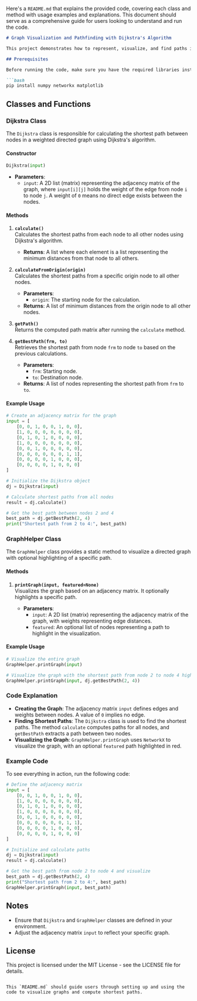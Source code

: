 Here's a `README.md` that explains the provided code, covering each class and method with usage examples and explanations. This document should serve as a comprehensive guide for users looking to understand and run the code.

```markdown
# Graph Visualization and Pathfinding with Dijkstra's Algorithm

This project demonstrates how to represent, visualize, and find paths in a directed graph using Dijkstra's algorithm and the `NetworkX` library for Python. The primary classes are `Dijkstra` for calculating the shortest paths and `GraphHelper` for visualizing the graph.

## Prerequisites

Before running the code, make sure you have the required libraries installed:

```bash
pip install numpy networkx matplotlib
```

## Classes and Functions

### Dijkstra Class

The `Dijkstra` class is responsible for calculating the shortest path between nodes in a weighted directed graph using Dijkstra's algorithm.

#### Constructor

```python
Dijkstra(input)
```

- **Parameters**:
  - `input`: A 2D list (matrix) representing the adjacency matrix of the graph, where `input[i][j]` holds the weight of the edge from node `i` to node `j`. A weight of `0` means no direct edge exists between the nodes.

#### Methods

1. **`calculate()`**  
   Calculates the shortest paths from each node to all other nodes using Dijkstra's algorithm.

   - **Returns**: A list where each element is a list representing the minimum distances from that node to all others.

2. **`calculateFromOrigin(origin)`**  
   Calculates the shortest paths from a specific origin node to all other nodes.

   - **Parameters**:
     - `origin`: The starting node for the calculation.
   - **Returns**: A list of minimum distances from the origin node to all other nodes.

3. **`getPath()`**  
   Returns the computed path matrix after running the `calculate` method.

4. **`getBestPath(frm, to)`**  
   Retrieves the shortest path from node `frm` to node `to` based on the previous calculations.

   - **Parameters**:
     - `frm`: Starting node.
     - `to`: Destination node.
   - **Returns**: A list of nodes representing the shortest path from `frm` to `to`.

#### Example Usage

```python
# Create an adjacency matrix for the graph
input = [
    [0, 0, 1, 0, 0, 1, 0, 0],
    [1, 0, 0, 0, 0, 0, 0, 0],
    [0, 1, 0, 1, 0, 0, 0, 0],
    [1, 0, 0, 0, 0, 0, 0, 0],
    [0, 0, 1, 0, 0, 0, 0, 0],
    [0, 0, 0, 0, 0, 0, 1, 1],
    [0, 0, 0, 0, 1, 0, 0, 0],
    [0, 0, 0, 0, 1, 0, 0, 0]
]

# Initialize the Dijkstra object
dj = Dijkstra(input)

# Calculate shortest paths from all nodes
result = dj.calculate()

# Get the best path between nodes 2 and 4
best_path = dj.getBestPath(2, 4)
print("Shortest path from 2 to 4:", best_path)
```

### GraphHelper Class

The `GraphHelper` class provides a static method to visualize a directed graph with optional highlighting of a specific path.

#### Methods

1. **`printGraph(input, featured=None)`**  
   Visualizes the graph based on an adjacency matrix. It optionally highlights a specific path.

   - **Parameters**:
     - `input`: A 2D list (matrix) representing the adjacency matrix of the graph, with weights representing edge distances.
     - `featured`: An optional list of nodes representing a path to highlight in the visualization.

#### Example Usage

```python
# Visualize the entire graph
GraphHelper.printGraph(input)

# Visualize the graph with the shortest path from node 2 to node 4 highlighted
GraphHelper.printGraph(input, dj.getBestPath(2, 4))
```

### Code Explanation

- **Creating the Graph**: The adjacency matrix `input` defines edges and weights between nodes. A value of `0` implies no edge.
- **Finding Shortest Paths**: The `Dijkstra` class is used to find the shortest paths. The method `calculate` computes paths for all nodes, and `getBestPath` extracts a path between two nodes.
- **Visualizing the Graph**: `GraphHelper.printGraph` uses `NetworkX` to visualize the graph, with an optional `featured` path highlighted in red.

### Example Code

To see everything in action, run the following code:

```python
# Define the adjacency matrix
input = [
    [0, 0, 1, 0, 0, 1, 0, 0],
    [1, 0, 0, 0, 0, 0, 0, 0],
    [0, 1, 0, 1, 0, 0, 0, 0],
    [1, 0, 0, 0, 0, 0, 0, 0],
    [0, 0, 1, 0, 0, 0, 0, 0],
    [0, 0, 0, 0, 0, 0, 1, 1],
    [0, 0, 0, 0, 1, 0, 0, 0],
    [0, 0, 0, 0, 1, 0, 0, 0]
]

# Initialize and calculate paths
dj = Dijkstra(input)
result = dj.calculate()

# Get the best path from node 2 to node 4 and visualize
best_path = dj.getBestPath(2, 4)
print("Shortest path from 2 to 4:", best_path)
GraphHelper.printGraph(input, best_path)
```

## Notes

- Ensure that `Dijkstra` and `GraphHelper` classes are defined in your environment.
- Adjust the adjacency matrix `input` to reflect your specific graph.

## License

This project is licensed under the MIT License - see the LICENSE file for details.
```

This `README.md` should guide users through setting up and using the code to visualize graphs and compute shortest paths.